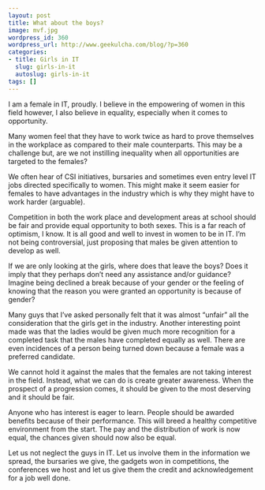 ```yaml
---
layout: post
title: What about the boys?
image: mvf.jpg
wordpress_id: 360
wordpress_url: http://www.geekulcha.com/blog/?p=360
categories:
- title: Girls in IT
  slug: girls-in-it
  autoslug: girls-in-it
tags: []
---
```

I am a female in IT, proudly. I believe in the empowering of women in this field however, I also believe in equality, especially when it comes to opportunity.  Many women feel that they have to work twice as hard to prove themselves in the workplace as compared to their male counterparts. This may be a challenge but, are we not instilling inequality when all opportunities are targeted to the females?  We often hear of CSI initiatives, bursaries and sometimes even entry level IT jobs directed specifically to women. This might make it seem easier for females to have advantages in the industry which is why they might have to work harder (arguable).  Competition in both the work place and development areas at school should be fair and provide equal opportunity to both sexes. This is a far reach of optimism, I know. It is all good and well to invest in women to be in IT. I’m not being controversial, just proposing that males be given attention to develop as well.  If we are only looking at the girls, where does that leave the boys? Does it imply that they perhaps don’t need any assistance and/or guidance?  Imagine being declined a break because of your gender or the feeling of knowing that the reason you were granted an opportunity is because of gender?  Many guys that I’ve asked personally felt that it was almost “unfair” all the consideration that the girls get in the industry. Another interesting point made was that the ladies would be given much more recognition for a completed task that the males have completed equally as well. There are even incidences of a person being turned down because a female was a preferred candidate.  We cannot hold it against the males that the females are not taking interest in the field. Instead, what we can do is create greater awareness. When the prospect of a progression comes, it should be given to the most deserving and it should be fair.  Anyone who has interest is eager to learn. People should be awarded benefits because of their performance. This will breed a healthy competitive environment from the start. The pay and the distribution of work is now equal, the chances given should now also be equal.  Let us not neglect the guys in IT. Let us involve them in the information we spread, the bursaries we give, the gadgets won in competitions, the conferences we host and let us give them the credit and acknowledgement for a job well done.   

